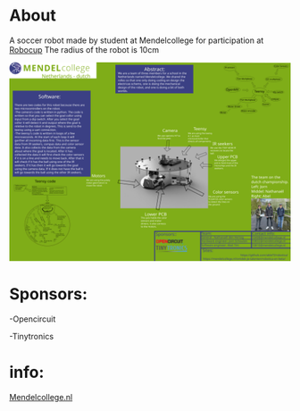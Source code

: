 # About
A soccer robot made by student at Mendelcollege for participation at [Robocup](https://www.robocup.org/leagues/18)
The radius of the robot is 10cm



![poster](https://github.com/ableTI/robotica/blob/main/poster.svg)

# Sponsors:

  -Opencircuit
  
  -Tinytronics
  
# info:

  [Mendelcollege.nl](https://mendelcollege.nl/ontdek-je-talenten/robotica-en-beta/)
